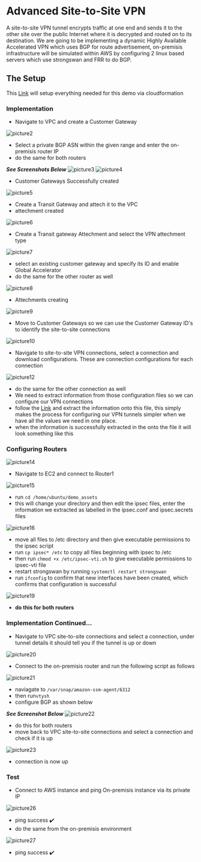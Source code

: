 # Advanced Site-to-Site VPN
A site-to-site VPN tunnel encrypts traffic at one end and sends it to the other site over the public Internet where it is decrypted and routed on to its destination. We are going to be implementing a dynamic Highly Available Accelerated VPN which uses BGP for route advertisement, on-premisis infrastructure will be simulated within AWS by configuring 2 linux based servers which use strongswan and FRR to do BGP.

## The Setup
This [Link](https://console.aws.amazon.com/cloudformation/home?region=us-east-1#/stacks/create/review?templateURL=https://learn-cantrill-labs.s3.amazonaws.com/aws-hybrid-bgpvpn/BGPVPNINFRA.yaml&stackName=ADVANCEDVPNDEMO) will setup everything needed for this demo via cloudformation

### Implementation
- Navigate to VPC and create a Customer Gateway

![picture2](https://github.com/Lihle80/AWS/blob/main/Advanced-Site-to-Site-VPN/images/2.-s1-nav-to-VPC-and-create-CGW.png)
- Select a private BGP ASN within the given range and enter the on-premisis router IP
- do the same for both routers

**_See Screenshots Below_**
![picture3](https://github.com/Lihle80/AWS/blob/main/Advanced-Site-to-Site-VPN/images/3.-CGW-for-on-prem-router(use-Public-IP-of-on-prem-router).png)
![picture4](https://github.com/Lihle80/AWS/blob/main/Advanced-Site-to-Site-VPN/images/4.-do-the-same-for-router-2(BGP-can-be-anything-in-a-specified-range).png)
- Customer Gateways Successfully created

![picture5](https://github.com/Lihle80/AWS/blob/main/Advanced-Site-to-Site-VPN/images/5.-CGW's-successfully-created.png)
- Create a Transit Gateway and attech it to the VPC
- attechment created

![picture6](https://github.com/Lihle80/AWS/blob/main/Advanced-Site-to-Site-VPN/images/6.-TGW-created-and-atteched-to-VPC%2C-create-more-attechments-to-on-prem-routers.png)
- Create a Transit gateway Attechment and select the VPN attechment type

![picture7](https://github.com/Lihle80/AWS/blob/main/Advanced-Site-to-Site-VPN/images/7.-select-TGW-and-select-VPN.png)
- select an existing customer gateway and specify its ID and enable Global Accelerator
- do the same for the other router as well

![picture8](https://github.com/Lihle80/AWS/blob/main/Advanced-Site-to-Site-VPN/images/8.-select-on-prem-router1-and-enable-accelerator.png)
- Attechments creating

![picture9](https://github.com/Lihle80/AWS/blob/main/Advanced-Site-to-Site-VPN/images/9.-do-the-same-for-router-2-and-the-result-is-site-to-site-VPN-connections-creation.png)
- Move to Customer Gateways so we can use the Customer Gateway ID's to identify the site-to-site connections

![picture10](https://github.com/Lihle80/AWS/blob/main/Advanced-Site-to-Site-VPN/images/10.-move-to-customer-gateway-and-this-will-allow-us-to-tell-which-site-to-site-connection-is-which-by-matching-Customer-gateway-ID's.png)
- Navigate to site-to-site VPN connections, select a connection and download configurations. These are connection configurations for each connection

![picture12](https://github.com/Lihle80/AWS/blob/main/Advanced-Site-to-Site-VPN/images/12.-do-the-same-for-router-2-(these-contain-connection-config-of-each-VPN-connection).png)
- do the same for the other connection as well
- We need to extract information from those configuration files so we can configure our VPN connections
- follow the [Link](https://github.com/Lihle80/AWS/blob/main/Advanced-Site-to-Site-VPN/images/DemoValueTemplate.txt) and extract the information onto this file, this simply makes the process for configuring our VPN tunnels simpler when we have all the values we need in one place.
- when the information is successfully extracted in the onto the file it will look something like this

### Configuring Routers
![picture14](https://github.com/Lihle80/AWS/blob/main/Advanced-Site-to-Site-VPN/images/14.-info-successfuly-extracted.png)
- Navigate to EC2 and connect to Router1

![picture15](https://github.com/Lihle80/AWS/blob/main/Advanced-Site-to-Site-VPN/images/15.-connet-to-router-1-and-config-it.png)
- run ```cd /home/ubuntu/demo_assets```
- this will change your directory and then edit the ipsec files, enter the information we extracted as labelled in the ipsec.conf and ipsec.secrets files

![picture16](https://github.com/Lihle80/AWS/blob/main/Advanced-Site-to-Site-VPN/images/16.-config-files-.png)
- move all files to /etc directory and then give executable permissions to the ipsec script
- run ```cp ipsec* /etc``` to copy all files beginning with ipsec to /etc
- then run ```chmod +x /etc/ipsec-vti.sh``` to give executable permissions to ipsec-vti file
- restart strongswan by running ```systemctl restart strongswan```
- run ```ifconfig``` to confirm that new interfaces have been created, which confirms that configuration is successful

![picture19](https://github.com/Lihle80/AWS/blob/main/Advanced-Site-to-Site-VPN/images/19.-confirmation-that-config-was-successful(do-the-same-for-router-2).png)
- **do this for both routers**
### Implementation Continued...
- Navigate to VPC site-to-site connections and select a connection, under tunnel details it should tell you if the tunnel is up or down 

![picture20](https://github.com/Lihle80/AWS/blob/main/Advanced-Site-to-Site-VPN/images/20.-nav-to-VPC-under-s2s-connections-select-a-connection-and-check-tunnel-details(under-details)-should-tell-you-if-IPsec-tunnel-is-up-or-down.png)
- Connect to the on-premisis router and run the following script as follows

![picture21](https://github.com/Lihle80/AWS/blob/main/Advanced-Site-to-Site-VPN/images/21.-open-on-prem-router-and-install-package(do-the-same-for-the-second-router).png)
- naviagate to ```/var/snap/amazon-ssm-agent/6312```
- then run```vtysh```
- configure BGP as shown below

**_See Screenshot Below_**
![picture22](https://github.com/Lihle80/AWS/blob/main/Advanced-Site-to-Site-VPN/images/22.-configure-BGP-on-routers.png)
- do this for both routers
- move back to VPC site-to-site connections and select a connection and check if it is up

![picture23](https://github.com/Lihle80/AWS/blob/main/Advanced-Site-to-Site-VPN/images/23.-under-s2s-you-can-see-that-BGP-is-Up-and-there-are-2-connections.png)
- connection is now up

### Test
- Connect to AWS instance and ping On-premisis instance via its private IP

![picture26](https://github.com/Lihle80/AWS/blob/main/Advanced-Site-to-Site-VPN/images/26.-ping-success(do-the-same-from-the-other-side-now).png)
- ping success ✔️
- do the same from the on-premisis environment

![picture27](https://github.com/Lihle80/AWS/blob/main/Advanced-Site-to-Site-VPN/images/27.-ping-success.png)
- ping success ✔️


